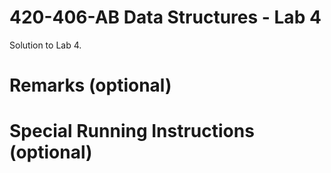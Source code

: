 420-406-AB Data Structures - Lab 4
==================================

Solution to Lab 4.

# Remarks (optional)

# Special Running Instructions (optional)
